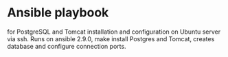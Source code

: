 # Ansible playbook
for PostgreSQL and Tomcat installation and configuration on Ubuntu server via ssh.
Runs on ansible 2.9.0, make install Postgres and Tomcat, creates database and configure connection ports.
